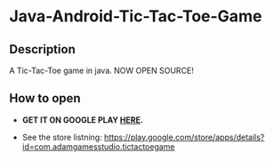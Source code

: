 # Java-Android-Tic-Tac-Toe-Game

## Description

A Tic-Tac-Toe game in java. NOW OPEN SOURCE!

## How to open

* **GET  IT ON GOOGLE PLAY [HERE](https://play.google.com/store/apps/details?id=com.adamgamesstudio.tictactoegame).**

* See the store listning: <https://play.google.com/store/apps/details?id=com.adamgamesstudio.tictactoegame>
